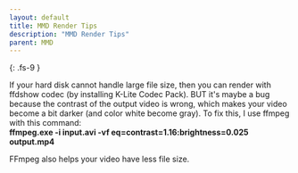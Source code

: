 ```yaml
---
layout: default
title: MMD Render Tips
description: "MMD Render Tips"
parent: MMD
---
```


{: .fs-9 }

If your hard disk cannot handle large file size, then you can render with ffdshow codec (by installing K-Lite Codec Pack). BUT it's maybe a bug because the contrast of the output video is wrong, which makes your video become a bit darker (and color white become gray). To fix this, I use ffmpeg with this command:<br>
**ffmpeg.exe -i input.avi -vf eq=contrast=1.16:brightness=0.025 output.mp4**

FFmpeg also helps your video have less file size.
